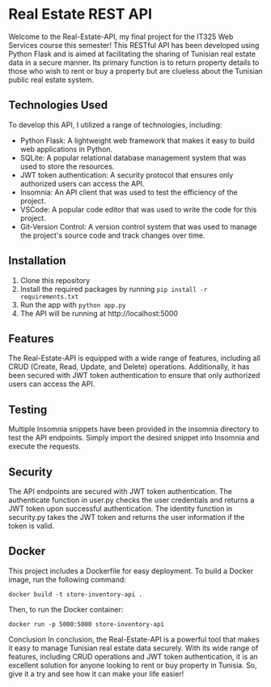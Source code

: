 # Real Estate REST API
Welcome to the Real-Estate-API, my final project for the IT325 Web Services course this semester! This RESTful API has been developed using Python Flask and is aimed at facilitating the sharing of Tunisian real estate data in a secure manner. Its primary function is to return property details to those who wish to rent or buy a property but are clueless about the Tunisian public real estate system.

## Technologies Used
To develop this API, I utilized a range of technologies, including:

* Python Flask: A lightweight web framework that makes it easy to build web applications in Python.
* SQLite: A popular relational database management system that was used to store the resources.
* JWT token authentication: A security protocol that ensures only authorized users can access the API.
* Insomnia: An API client that was used to test the efficiency of the project.
* VSCode: A popular code editor that was used to write the code for this project.
* Git-Version Control: A version control system that was used to manage the project's source code and track changes over time.

## Installation
1. Clone this repository
2. Install the required packages by running ```pip install -r requirements.txt```
3. Run the app with ```python app.py```
4. The API will be running at http://localhost:5000

## Features
The Real-Estate-API is equipped with a wide range of features, including all CRUD (Create, Read, Update, and Delete) operations. Additionally, it has been secured with JWT token authentication to ensure that only authorized users can access the API.

## Testing
Multiple Insomnia snippets have been provided in the insomnia directory to test the API endpoints. Simply import the desired snippet into Insomnia and execute the requests.

## Security
The API endpoints are secured with JWT token authentication. The authenticate function in user.py checks the user credentials and returns a JWT token upon successful authentication. The identity function in security.py takes the JWT token and returns the user information if the token is valid.

## Docker
This project includes a Dockerfile for easy deployment. To build a Docker image, run the following command:

```
docker build -t store-inventory-api .
```
Then, to run the Docker container:
```
docker run -p 5000:5000 store-inventory-api
```

Conclusion
In conclusion, the Real-Estate-API is a powerful tool that makes it easy to manage Tunisian real estate data securely. With its wide range of features, including CRUD operations and JWT token authentication, it is an excellent solution for anyone looking to rent or buy property in Tunisia. So, give it a try and see how it can make your life easier!
